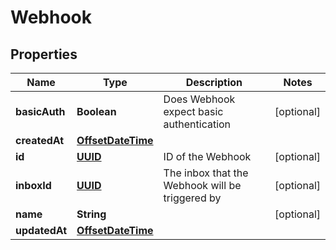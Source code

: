 
# Webhook

## Properties
Name | Type | Description | Notes
------------ | ------------- | ------------- | -------------
**basicAuth** | **Boolean** | Does Webhook expect basic authentication |  [optional]
**createdAt** | [**OffsetDateTime**](OffsetDateTime.md) |  | 
**id** | [**UUID**](UUID.md) | ID of the Webhook |  [optional]
**inboxId** | [**UUID**](UUID.md) | The inbox that the Webhook will be triggered by |  [optional]
**name** | **String** |  |  [optional]
**updatedAt** | [**OffsetDateTime**](OffsetDateTime.md) |  | 



